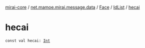 [mirai-core](../../../index.md) / [net.mamoe.mirai.message.data](../../index.md) / [Face](../index.md) / [IdList](index.md) / [hecai](./hecai.md)

# hecai

`const val hecai: `[`Int`](https://kotlinlang.org/api/latest/jvm/stdlib/kotlin/-int/index.html)